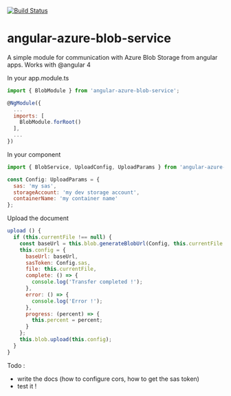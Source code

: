 [![Build Status](https://travis-ci.org/Gullfaxi171/angular-azure-blob-service.svg?branch=master)](https://travis-ci.org/Gullfaxi171/angular-azure-blob-service)

# angular-azure-blob-service
A simple module for communication with Azure Blob Storage from angular apps. Works with @angular 4

In your app.module.ts

```js
import { BlobModule } from 'angular-azure-blob-service';

@NgModule({
  ...
  imports: [
    BlobModule.forRoot()
  ],
  ...
})
```

In your component

```js
import { BlobService, UploadConfig, UploadParams } from 'angular-azure-blob-service'
```

```js
const Config: UploadParams = {
  sas: 'my sas',
  storageAccount: 'my dev storage account',
  containerName: 'my container name'
};
```

Upload the document

```js
upload () {
  if (this.currentFile !== null) {
    const baseUrl = this.blob.generateBlobUrl(Config, this.currentFile.name);
    this.config = {
      baseUrl: baseUrl,
      sasToken: Config.sas,
      file: this.currentFile,
      complete: () => {
        console.log('Transfer completed !');
      },
      error: () => {
        console.log('Error !');
      },
      progress: (percent) => {
        this.percent = percent;
      }
    };
    this.blob.upload(this.config);
  }
}
```

Todo :
- write the docs (how to configure cors, how to get the sas token)
- test it !
